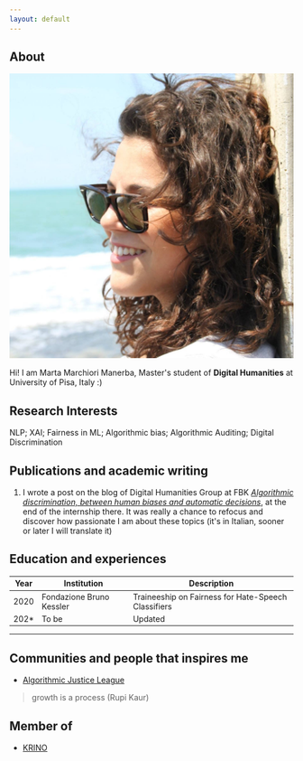 ```yaml
---
layout: default
---
```


## About

<img class="profile-picture" src="profile_pict.jpg">

Hi! I am Marta Marchiori Manerba, Master's student of **Digital Humanities** at University of Pisa, Italy :)

## Research Interests

NLP; XAI; Fairness in ML; Algorithmic bias; Algorithmic Auditing; Digital Discrimination

## Publications and academic writing 

1. I wrote a post on the blog of Digital Humanities Group at FBK [*Algorithmic discrimination, between human biases and automatic decisions*](https://dh.fbk.eu/2021/02/discriminazioni-algoritmiche-tra-pregiudizi-umani-e-decisioni-automatiche/), at the end of the internship there. It was really a chance to refocus and discover how passionate I am about these topics (it's in Italian, sooner or later I will translate it)

## Education and experiences

Year | Institution | Description
-----|-------------|------------
2020 | Fondazione Bruno Kessler | Traineeship on Fairness for Hate-Speech Classifiers
202* | To be | Updated

---

## Communities and people that inspires me 

* [Algorithmic Justice League](https://www.ajl.org/about) 

> growth is a process (Rupi Kaur) 

## Member of 

* [KRINO](https://krino.org/)
